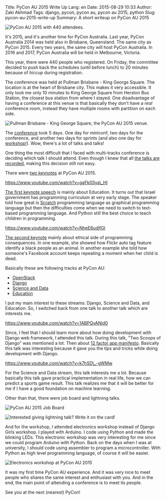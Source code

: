 Title: PyCon AU 2015 Write Up
Lang: en
Date: 2015-08-29 10:33
Author: Zaki Akhmad
Tags: django, pycon, pycon au, pycon au 2015, python
Slug: pycon-au-2015-write-up
Summary: A short writeup on PyCon AU 2015

![PyCon AU 2015 with 440
attendees.]({filename}/images/pycon-au-2015/img_6546.jpg)

It's 2015, and it's another time for PyCon Australia. Last year, PyCon
Australia 2014 was held also in Brisbane, Queensland. The same city as
PyCon 2015. Every two years, the same city will host PyCon Australia. In
2016 and 2017, PyCon Australia will be held in Melbourne, Victoria.

This year, there were 440 people who registered. On Friday, the
committee decided to push back the schedules (until before lunch) to 20
minutes because of *hiccup* during registration.

The conference was held at Pullman Brisbane - King George Square. The
location is at the heart of Brisbane city. This makes it very
accessible. It only took me only 10 minutes to King George Square from
Herston Bus Station, the closest bus station from where I stayed. One
disadvantage of having a conference at this venue is that basically they
don't have a *real* conference room, instead they have multiple rooms
with partition on each side.

![Pullman Brisbane - King George Square, the PyCon AU 2015
venue.]({filename}/images/pycon-au-2015/img_6641.jpg)

The [conference](http://2015.pycon-au.org/programme/about) took 5 days.
One day for miniconf, two days for the conference, and another two days
for sprints (and also one day for
[workshop!](http://2015.pycon-au.org/programme/workshops)). Wow, there's
a lot of talks and talks!

One thing the most difficult that I faced with multi-tracks conference
is deciding which talk I should attend. Even though I knew that all [the
talks are recorded](https://www.youtube.com/user/PyConAU), making this
decision still not easy.

There were [two
keynotes](https://www.youtube.com/playlist?list=PLs4CJRBY5F1LvjmMRjvSUnGJCWGvhRxtI)
at PyCon AU 2015.

https://www.youtube.com/watch?v=gaFk0Sya\_HI

[The first keynote speech](https://2015.pycon-au.org/media/news/38) is
mainly about Education. It turns out that Israel government has
programming curriculum at very early stage. The speaker told how great
is [Scratch](https://scratch.mit.edu/) programming language as graphical
programming language but then the difficulties come when we need to
switch to text-based programming language. And Python still the best
choice to teach children in programming.

https://www.youtube.com/watch?v=NheE6udjfGI

[The second keynote](https://2015.pycon-au.org/media/news/37) mainly
about ethical side of programming consequences. In one example, she
showed how Flickr auto tag feature identify a black people as an animal.
In another example she told how someone's Facebook account keeps
repeating a moment when her child is dead.

Basically these are following tracks at PyCon AU:

-   [OpenStack](https://www.youtube.com/playlist?list=PLs4CJRBY5F1LZECyoAZWhWkaJpF5NHQZW)
-   [Django](https://www.youtube.com/playlist?list=PLs4CJRBY5F1IvHnT3OvHOB49laSsULy_V)
-   [Science and
    Data](https://www.youtube.com/playlist?list=PLs4CJRBY5F1IZYVBLXGX1DRYXHMjUjG8k)
-   [Education](https://www.youtube.com/playlist?list=PLs4CJRBY5F1I5vuApyUXp6bLWly1E-b0s)

I put my main interest to these streams: Django, Science and Data, and
Education. So, I switched back from one talk to another talk which are
interests me.

https://www.youtube.com/watch?v=1ABPQyANid0

Since, I feel that I should learn more about how doing development with
Django web framework, I attended this talk. During this talk, "Two
Scoops of Django" was mentioned a lot. Then about [12 factor app
manifesto](http://12factor.net/). Basically this talk was interesting
because it gave you the tips and tricks while doing development with
Django.

https://www.youtube.com/watch?v=k7hSD\_-gWMw

For the Science and Data stream, this talk interests me a lot. Because
basically this talk gave practical implementation in real life, how we
can predict a sports game result. This talk realizes me that it will be
better for me if I have a good foundation on machine learning.

Other than that, there were job board and lightning talks.

![PyCon AU 2015 Job Board]({filename}/images/pycon-au-2015/img_6567.jpg)

![Interested giving lightning talk? Write it on the
card!]({filename}/images/pycon-au-2015/img_6573.jpg)

And for the workshop, I attended electronics workshop instead of Django
Girls workshop. I played with Arduino. I code using Python and made the
blinking LEDs. This electronic workshop was very interesting for me
since we could program Arduino with Python. Back on the days when I was
at university, I should code using assembler to program a
microcontroller. With Python as high level programming language, of
course it will be easier.

![Electronics workshop at PyCon AU
2015]({filename}/images/pycon-au-2015/img_6684.jpg)

It was my first time PyCon AU experience. And it was very nice to meet
people who shares the same interest and enthusiast with you. And in the
end, the main point of attending a conference is to meet its people.

See you at the next (nearest) PyCon!
